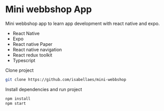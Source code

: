# Mini webbshop App

Mini webbshop app to learn app development with react native and expo.

- React Native
- Expo
- React native Paper
- React native navigation
- React redux toolkit
- Typescript

Clone project 

```bash
git clone https://github.com/isabellaes/mini-webbshop
```
Install dependencies and run project

```bash
npm install
npm start
```
